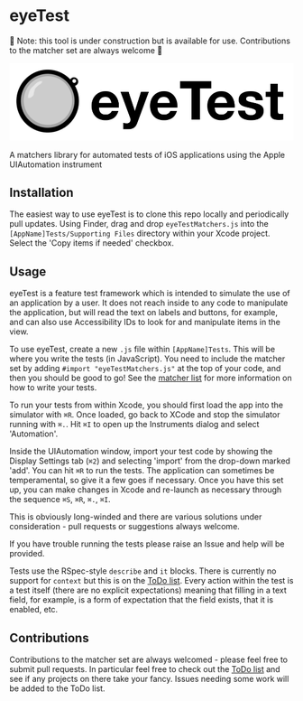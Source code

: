 eyeTest
=======

:construction: Note: this tool is under construction but is available for use. Contributions to the matcher set are always welcome :construction:

![eyeTest logo](/SupportingFiles/eyeTest.png?raw=true)

A matchers library for automated tests of iOS applications using the Apple UIAutomation instrument

Installation 
------------

The easiest way to use eyeTest is to clone this repo locally and periodically pull updates. Using Finder, drag and drop `eyeTestMatchers.js` into the `[AppName]Tests/Supporting Files` directory within your Xcode project. Select the 'Copy items if needed' checkbox.

Usage
-----

eyeTest is a feature test framework which is intended to simulate the use of an application by a user. It does not reach inside to any code to manipulate the application, but will read the text on labels and buttons, for example, and can also use Accessibility IDs to look for and manipulate items in the view.

To use eyeTest, create a new `.js` file within `[AppName]Tests`. This will be where you write the tests (in JavaScript). You need to include the matcher set by adding `#import "eyeTestMatchers.js"` at the top of your code, and then you should be good to go! See the [matcher list](MatcherList.md?raw=true) for more information on how to write your tests.

To run your tests from within Xcode, you should first load the app into the simulator with `⌘R`. Once loaded, go back to XCode and stop the simulator running with `⌘.`. Hit `⌘I` to open up the Instruments dialog and select 'Automation'.

Inside the UIAutomation window, import your test code by showing the Display Settings tab (`⌘2`) and selecting 'import' from the drop-down marked 'add'. You can hit `⌘R` to run the tests. The application can sometimes be temperamental, so give it a few goes if necessary. Once you have this set up, you can make changes in Xcode and re-launch as necessary through the sequence `⌘S`, `⌘R`, `⌘.`, `⌘I`.

This is obviously long-winded and there are various solutions under consideration - pull requests or suggestions always welcome.

If you have trouble running the tests please raise an Issue and help will be provided.

Tests use the RSpec-style `describe` and `it` blocks. There is currently no support for `context` but this is on the [ToDo list](https://github.com/james-miller/eyeTest/blob/master/ToDo.md). Every action within the test is a test itself (there are no explicit expectations) meaning that filling in a text field, for example, is a form of expectation that the field exists, that it is enabled, etc.

Contributions
-------------

Contributions to the matcher set are always welcomed - please feel free to submit pull requests. In particular feel free to check out the [ToDo list](https://github.com/james-miller/eyeTest/blob/master/ToDo.md) and see if any projects on there take your fancy. Issues needing some work will be added to the ToDo list.
